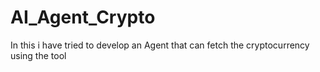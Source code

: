 # AI_Agent_Crypto
In this i have tried to develop an Agent that can fetch the cryptocurrency using the tool
